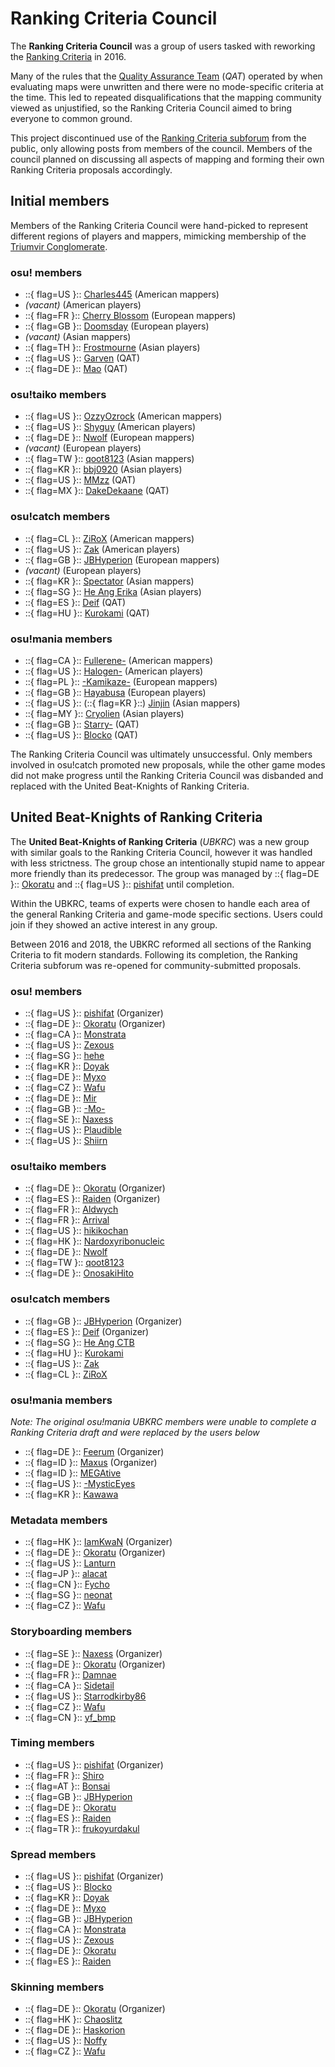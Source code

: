# Ranking Criteria Council

The **Ranking Criteria Council** was a group of users tasked with reworking the [Ranking Criteria](/wiki/Ranking_Criteria) in 2016.

Many of the rules that the [Quality Assurance Team](/wiki/Modding/Quality_Assurance_Team) (*QAT*) operated by when evaluating maps were unwritten and there were no mode-specific criteria at the time. This led to repeated disqualifications that the mapping community viewed as unjustified, so the Ranking Criteria Council aimed to bring everyone to common ground.

This project discontinued use of the [Ranking Criteria subforum](https://osu.ppy.sh/community/forums/87) from the public, only allowing posts from members of the council. Members of the council planned on discussing all aspects of mapping and forming their own Ranking Criteria proposals accordingly.

## Initial members

Members of the Ranking Criteria Council were hand-picked to represent different regions of players and mappers, mimicking membership of the [Triumvir Conglomerate](/wiki/Modding/BAT_Managers#triumvir-conglomerate).

### osu! members

- ::{ flag=US }:: [Charles445](https://osu.ppy.sh/users/85000) (American mappers)
- *(vacant)* (American players)
- ::{ flag=FR }:: [Cherry Blossom](https://osu.ppy.sh/users/1156742) (European mappers)
- ::{ flag=GB }:: [Doomsday](https://osu.ppy.sh/users/18983) (European players)
- *(vacant)* (Asian mappers)
- ::{ flag=TH }:: [Frostmourne](https://osu.ppy.sh/users/199669) (Asian players)
- ::{ flag=US }:: [Garven](https://osu.ppy.sh/users/244216) (QAT)
- ::{ flag=DE }:: [Mao](https://osu.ppy.sh/users/2204515) (QAT)

### osu!taiko members

- ::{ flag=US }:: [OzzyOzrock](https://osu.ppy.sh/users/465153) (American mappers)
- ::{ flag=US }:: [Shyguy](https://osu.ppy.sh/users/178038) (American players)
- ::{ flag=DE }:: [Nwolf](https://osu.ppy.sh/users/1910766) (European mappers)
- *(vacant)* (European players)
- ::{ flag=TW }:: [qoot8123](https://osu.ppy.sh/users/766371) (Asian mappers)
- ::{ flag=KR }:: [bbj0920](https://osu.ppy.sh/users/87546) (Asian players)
- ::{ flag=US }:: [MMzz](https://osu.ppy.sh/users/128993) (QAT)
- ::{ flag=MX }:: [DakeDekaane](https://osu.ppy.sh/users/1425253) (QAT)

### osu!catch members

- ::{ flag=CL }:: [ZiRoX](https://osu.ppy.sh/users/200768) (American mappers)
- ::{ flag=US }:: [Zak](https://osu.ppy.sh/users/1375955) (American players)
- ::{ flag=GB }:: [JBHyperion](https://osu.ppy.sh/users/4879508) (European mappers)
- *(vacant)* (European players)
- ::{ flag=KR }:: [Spectator](https://osu.ppy.sh/users/702598) (Asian mappers)
- ::{ flag=SG }:: [He Ang Erika](https://osu.ppy.sh/users/2451381) (Asian players)
- ::{ flag=ES }:: [Deif](https://osu.ppy.sh/users/318565) (QAT)
- ::{ flag=HU }:: [Kurokami](https://osu.ppy.sh/users/260933) (QAT)

### osu!mania members

- ::{ flag=CA }:: [Fullerene-](https://osu.ppy.sh/users/2531335) (American mappers)
- ::{ flag=US }:: [Halogen-](https://osu.ppy.sh/users/169992) (American players)
- ::{ flag=PL }:: [-Kamikaze-](https://osu.ppy.sh/users/2124783) (European mappers)
- ::{ flag=GB }:: [Hayabusa](https://osu.ppy.sh/users/3104108) (European players)
- ::{ flag=US }:: (::{ flag=KR }::) [Jinjin](https://osu.ppy.sh/users/3360737) (Asian mappers)
- ::{ flag=MY }:: [Cryolien](https://osu.ppy.sh/users/1626983) (Asian players)
- ::{ flag=GB }:: [Starry-](https://osu.ppy.sh/users/2166199) (QAT)
- ::{ flag=US }:: [Blocko](https://osu.ppy.sh/users/4075092) (QAT)

The Ranking Criteria Council was ultimately unsuccessful. Only members involved in osu!catch promoted new proposals, while the other game modes did not make progress until the Ranking Criteria Council was disbanded and replaced with the United Beat-Knights of Ranking Criteria.

## United Beat-Knights of Ranking Criteria

The **United Beat-Knights of Ranking Criteria** (*UBKRC*) was a new group with similar goals to the Ranking Criteria Council, however it was handled with less strictness. The group chose an intentionally stupid name to appear more friendly than its predecessor. The group was managed by ::{ flag=DE }:: [Okoratu](https://osu.ppy.sh/users/1623405) and ::{ flag=US }:: [pishifat](https://osu.ppy.sh/users/3178418) until completion.

Within the UBKRC, teams of experts were chosen to handle each area of the general Ranking Criteria and game-mode specific sections. Users could join if they showed an active interest in any group.

Between 2016 and 2018, the UBKRC reformed all sections of the Ranking Criteria to fit modern standards. Following its completion, the Ranking Criteria subforum was re-opened for community-submitted proposals.

### osu! members

- ::{ flag=US }:: [pishifat](https://osu.ppy.sh/users/3178418) (Organizer)
- ::{ flag=DE }:: [Okoratu](https://osu.ppy.sh/users/1623405) (Organizer)
- ::{ flag=CA }:: [Monstrata](https://osu.ppy.sh/users/2706438)
- ::{ flag=US }:: [Zexous](https://osu.ppy.sh/users/1715876)
- ::{ flag=SG }:: [hehe](https://osu.ppy.sh/users/2123087)
- ::{ flag=KR }:: [Doyak](https://osu.ppy.sh/users/2046893)
- ::{ flag=DE }:: [Myxo](https://osu.ppy.sh/users/2202645)
- ::{ flag=CZ }:: [Wafu](https://osu.ppy.sh/users/888955)
- ::{ flag=DE }:: [Mir](https://osu.ppy.sh/users/8688812)
- ::{ flag=GB }:: [-Mo-](https://osu.ppy.sh/users/2202163)
- ::{ flag=SE }:: [Naxess](https://osu.ppy.sh/users/8129817)
- ::{ flag=US }:: [Plaudible](https://osu.ppy.sh/users/7149815)
- ::{ flag=US }:: [Shiirn](https://osu.ppy.sh/users/465126)

### osu!taiko members

- ::{ flag=DE }:: [Okoratu](https://osu.ppy.sh/users/1623405) (Organizer)
- ::{ flag=ES }:: [Raiden](https://osu.ppy.sh/users/2239480) (Organizer)
- ::{ flag=FR }:: [Aldwych](https://osu.ppy.sh/users/1416484)
- ::{ flag=FR }:: [Arrival](https://osu.ppy.sh/users/1694000)
- ::{ flag=US }:: [hikikochan](https://osu.ppy.sh/users/6512678)
- ::{ flag=HK }:: [Nardoxyribonucleic](https://osu.ppy.sh/users/876419)
- ::{ flag=DE }:: [Nwolf](https://osu.ppy.sh/users/1910766)
- ::{ flag=TW }:: [qoot8123](https://osu.ppy.sh/users/766371)
- ::{ flag=DE }:: [OnosakiHito](https://osu.ppy.sh/users/290128)

### osu!catch members

- ::{ flag=GB }:: [JBHyperion](https://osu.ppy.sh/users/4879508) (Organizer)
- ::{ flag=ES }:: [Deif](https://osu.ppy.sh/users/318565) (Organizer)
- ::{ flag=SG }:: [He Ang CTB](https://osu.ppy.sh/users/2451381)
- ::{ flag=HU }:: [Kurokami](https://osu.ppy.sh/users/260933)
- ::{ flag=US }:: [Zak](https://osu.ppy.sh/users/1375955)
- ::{ flag=CL }:: [ZiRoX](https://osu.ppy.sh/users/200768)

### osu!mania members

*Note: The original osu!mania UBKRC members were unable to complete a Ranking Criteria draft and were replaced by the users below*

- ::{ flag=DE }:: [Feerum](https://osu.ppy.sh/users/4815717) (Organizer)
- ::{ flag=ID }:: [Maxus](https://osu.ppy.sh/users/4335785) (Organizer)
- ::{ flag=ID }:: [MEGAtive](https://osu.ppy.sh/users/3094101)
- ::{ flag=US }:: [-MysticEyes](https://osu.ppy.sh/users/6253266)
- ::{ flag=KR }:: [Kawawa](https://osu.ppy.sh/users/4647754)

### Metadata members

- ::{ flag=HK }:: [IamKwaN](https://osu.ppy.sh/users/1856463) (Organizer)
- ::{ flag=DE }:: [Okoratu](https://osu.ppy.sh/users/1623405) (Organizer)
- ::{ flag=US }:: [Lanturn](https://osu.ppy.sh/users/1446665)
- ::{ flag=JP }:: [alacat](https://osu.ppy.sh/users/869782)
- ::{ flag=CN }:: [Fycho](https://osu.ppy.sh/users/1876867)
- ::{ flag=SG }:: [neonat](https://osu.ppy.sh/users/1561995)
- ::{ flag=CZ }:: [Wafu](https://osu.ppy.sh/users/888955)

### Storyboarding members

- ::{ flag=SE }:: [Naxess](https://osu.ppy.sh/users/8129817) (Organizer)
- ::{ flag=DE }:: [Okoratu](https://osu.ppy.sh/users/1623405) (Organizer)
- ::{ flag=FR }:: [Damnae](https://osu.ppy.sh/users/989377)
- ::{ flag=CA }:: [Sidetail](https://osu.ppy.sh/users/2036217)
- ::{ flag=US }:: [Starrodkirby86](https://osu.ppy.sh/users/410)
- ::{ flag=CZ }:: [Wafu](https://osu.ppy.sh/users/888955)
- ::{ flag=CN }:: [yf_bmp](https://osu.ppy.sh/users/1243669)

### Timing members

- ::{ flag=US }:: [pishifat](https://osu.ppy.sh/users/3178418) (Organizer)
- ::{ flag=FR }:: [Shiro](https://osu.ppy.sh/users/113005)
- ::{ flag=AT }:: [Bonsai](https://osu.ppy.sh/users/987334)
- ::{ flag=GB }:: [JBHyperion](https://osu.ppy.sh/users/4879508)
- ::{ flag=DE }:: [Okoratu](https://osu.ppy.sh/users/1623405)
- ::{ flag=ES }:: [Raiden](https://osu.ppy.sh/users/2239480)
- ::{ flag=TR }:: [frukoyurdakul](https://osu.ppy.sh/users/7612550)

### Spread members

- ::{ flag=US }:: [pishifat](https://osu.ppy.sh/users/3178418) (Organizer)
- ::{ flag=US }:: [Blocko](https://osu.ppy.sh/users/4075092)
- ::{ flag=KR }:: [Doyak](https://osu.ppy.sh/users/2046893)
- ::{ flag=DE }:: [Myxo](https://osu.ppy.sh/users/2202645)
- ::{ flag=GB }:: [JBHyperion](https://osu.ppy.sh/users/4879508)
- ::{ flag=CA }:: [Monstrata](https://osu.ppy.sh/users/2706438)
- ::{ flag=US }:: [Zexous](https://osu.ppy.sh/users/1715876)
- ::{ flag=DE }:: [Okoratu](https://osu.ppy.sh/users/1623405)
- ::{ flag=ES }:: [Raiden](https://osu.ppy.sh/users/2239480)

### Skinning members

- ::{ flag=DE }:: [Okoratu](https://osu.ppy.sh/users/1623405) (Organizer)
- ::{ flag=HK }:: [Chaoslitz](https://osu.ppy.sh/users/3621552)
- ::{ flag=DE }:: [Haskorion](https://osu.ppy.sh/users/3252321)
- ::{ flag=US }:: [Noffy](https://osu.ppy.sh/users/1541323)
- ::{ flag=CZ }:: [Wafu](https://osu.ppy.sh/users/888955)
